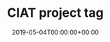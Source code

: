 ---
title: 'CIAT project tag'
field: 'cg.identifier.ciatproject'
slug: 'cg-identifier-ciatproject'
required: False
vocabulary: 'cg-identifier-ciatproject.txt'
policy: 'Controlled, with values from vocabulary.'
date: '2019-05-04T00:00:00+00:00'
---
